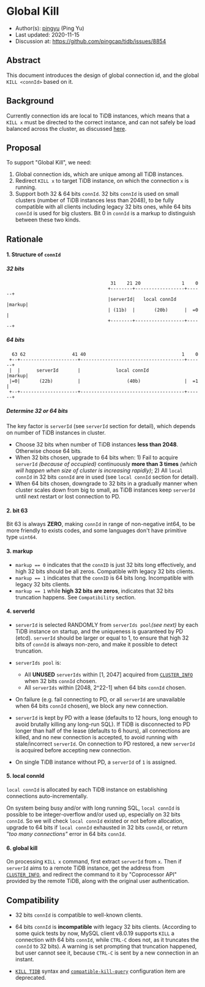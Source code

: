 # Global Kill

- Author(s):     [pingyu](https://github.com/pingyu) (Ping Yu)
- Last updated:  2020-11-15
- Discussion at: https://github.com/pingcap/tidb/issues/8854

## Abstract

This document introduces the design of global connection id, and the global `KILL <connId>` based on it.

## Background

Currently connection ids are local to TiDB instances, which means that a `KILL x` must be directed to the correct instance, and can not safely be load balanced across the cluster, as discussed [here](https://github.com/pingcap/tidb/issues/8854).

## Proposal

To support "Global Kill", we need:
1. Global connection ids, which are unique among all TiDB instances.
2. Redirect `KILL x` to target TiDB instance, on which the connection `x` is running.
3. Support both 32 & 64 bits `connId`. 32 bits `connId` is used on small clusters (number of TiDB instances less than 2048), to be fully compatible with all clients including legacy 32 bits ones, while 64 bits `connId` is used for big clusters. Bit 0 in `connId` is a markup to distinguish between these two kinds.

## Rationale

#### 1. Structure of `connId`
##### 32 bits
```
                                      31    21 20               1    0
                                     +--------+------------------+------+
                                     |serverId|   local connId   |markup|
                                     | (11b)  |       (20b)      |  =0  |
                                     +--------+------------------+------+
```

##### 64 bits
```
  63 62                 41 40                                   1    0    
 +--+---------------------+--------------------------------------+------+
 |  |      serverId       |             local connId             |markup|
 |=0|       (22b)         |                 (40b)                |  =1  |
 +--+---------------------+--------------------------------------+------+
```

##### Determine 32 or 64 bits
The key factor is `serverId` (see `serverId` section for detail), which depends on number of TiDB instances in cluster.
- Choose 32 bits when number of TiDB instances __less than 2048__. Otherwise choose 64 bits.
- When 32 bits chosen, upgrade to 64 bits when: 1) Fail to acquire `serverId` _(because of occupied)_ continuously __more than 3 times__ _(which will happen when size of cluster is increasing rapidly)_; 2) All `local connId` in 32 bits `connId` are in used (see `local connId` section for detail).
- When 64 bits chosen, downgrade to 32 bits in a gradually manner when cluster scales down from big to small, as TiDB instances keep `serverId` until next restart or lost connection to PD.

#### 2. bit 63
Bit 63 is always __ZERO__, making `connId` in range of non-negative int64, to be more friendly to exists codes, and some languages don't have primitive type `uint64`.

#### 3. markup
-  `markup == 0` indicates that the `connID` is just 32 bits long effectively, and high 32 bits should be all zeros. Compatible with legacy 32 bits clients.
-  `markup == 1` indicates that the `connID` is 64 bits long. Incompatible with legacy 32 bits clients.
-  `markup == 1` while __high 32 bits are zeros__, indicates that 32 bits truncation happens. See `Compatibility` section.

#### 4. serverId
- `serverId` is selected RANDOMLY from `serverIds pool`_(see next)_ by each TiDB instance on startup, and the uniqueness is guaranteed by PD (etcd). `serverId` should be larger or equal to 1, to ensure that high 32 bits of `connId` is always non-zero, and make it possible to detect truncation.

- `serverIds pool` is:
  - All __UNUSED__ `serverIds` within [1, 2047] acquired from [`CLUSTER_INFO`](https://docs.pingcap.com/tidb/stable/information-schema-cluster-info#cluster_info) when 32 bits `connId` chosen.
  - All `serverIds` within [2048, 2^22-1] when 64 bits `connId` chosen.

- On failure (e.g. fail connecting to PD, or all `serverId` are unavailable when 64 bits `connId` chosen), we block any new connection.
- `serverId` is kept by PD with a lease (defaults to 12 hours, long enough to avoid brutally killing any long-run SQL). If TiDB is disconnected to PD longer than half of the lease (defaults to 6 hours), all connections are killed, and no new connection is accepted, to avoid running with stale/incorrect `serverId`. On connection to PD restored, a new `serverId` is acquired before accepting new connection.
- On single TiDB instance without PD, a `serverId` of `1` is assigned.

#### 5. local connId
`local connId` is allocated by each TiDB instance on establishing connections auto-incrementally.

On system being busy and/or with long running SQL, `local connId` is possible to be integer-overflow and/or used up, especially on 32 bits `connId`. So we will check `local connId` existed or not before allocation, upgrade to 64 bits if `local connId` exhausted in 32 bits `connId`, or return _"too many connections"_ error in 64 bits `connId`.

#### 6. global kill
On processing `KILL x` command, first extract `serverId` from `x`. Then if `serverId` aims to a remote TiDB instance, get the address from [`CLUSTER_INFO`](https://docs.pingcap.com/tidb/stable/information-schema-cluster-info#cluster_info), and redirect the command to it by "Coprocessor API" provided by the remote TiDB, along with the original user authentication.

## Compatibility

- 32 bits `connId` is compatible to well-known clients.

- 64 bits `connId` is __incompatible__ with legacy 32 bits clients. (According to some quick tests by now, MySQL client v8.0.19 supports `KILL` a connection with 64 bits `connId`, while `CTRL-C` does not, as it truncates the `connId` to 32 bits). A warning is set prompting that truncation happened, but user cannot see it, because `CTRL-C` is sent by a new connection in an instant.

- [`KILL TIDB`](https://docs.pingcap.com/tidb/v4.0/sql-statement-kill) syntax and [`compatible-kill-query`](https://docs.pingcap.com/tidb/v4.0/tidb-configuration-file#compatible-kill-query) configuration item are deprecated.

